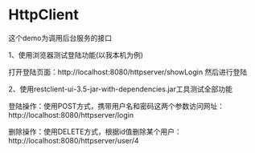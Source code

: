 # HttpClient
这个demo为调用后台服务的接口

1、使用浏览器测试登陆功能(以我本机为例)

打开登陆页面：http://localhost:8080/httpserver/showLogin  然后进行登陆


2、使用restclient-ui-3.5-jar-with-dependencies.jar工具测试全部功能

登陆操作：使用POST方式，携带用户名和密码这两个参数访问网址：http://localhost:8080/httpserver/login

删除操作：使用DELETE方式，根据id值删除某个用户：http://localhost:8080/httpserver/user/4
